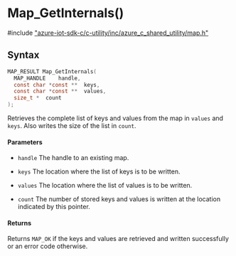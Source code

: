 # Map_GetInternals()

\#include ["azure-iot-sdk-c/c-utility/inc/azure_c_shared_utility/map.h"](../iot-c-ref-map-h.md)  

## Syntax

```C
MAP_RESULT Map_GetInternals(
  MAP_HANDLE	handle,
  const char *const **	keys,
  const char *const **	values,
  size_t *	count
);

```

Retrieves the complete list of keys and values from the map in `values` and `keys`. Also writes the size of the list in `count`.

#### Parameters
* `handle` The handle to an existing map. 

* `keys` The location where the list of keys is to be written. 

* `values` The location where the list of values is to be written. 

* `count` The number of stored keys and values is written at the location indicated by this pointer.

#### Returns
Returns `MAP_OK` if the keys and values are retrieved and written successfully or an error code otherwise.

